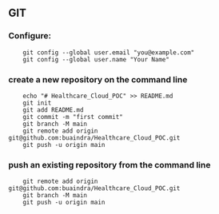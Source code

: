 ## GIT

### Configure:
        ​git config --global user.email "you@example.com"
        git config --global user.name "Your Name"

### create a new repository on the command line
        echo "# Healthcare_Cloud_POC" >> README.md
        git init
        git add README.md
        git commit -m "first commit"
        git branch -M main
        git remote add origin git@github.com:buaindra/Healthcare_Cloud_POC.git
        git push -u origin main

### push an existing repository from the command line
        git remote add origin git@github.com:buaindra/Healthcare_Cloud_POC.git
        git branch -M main
        git push -u origin main